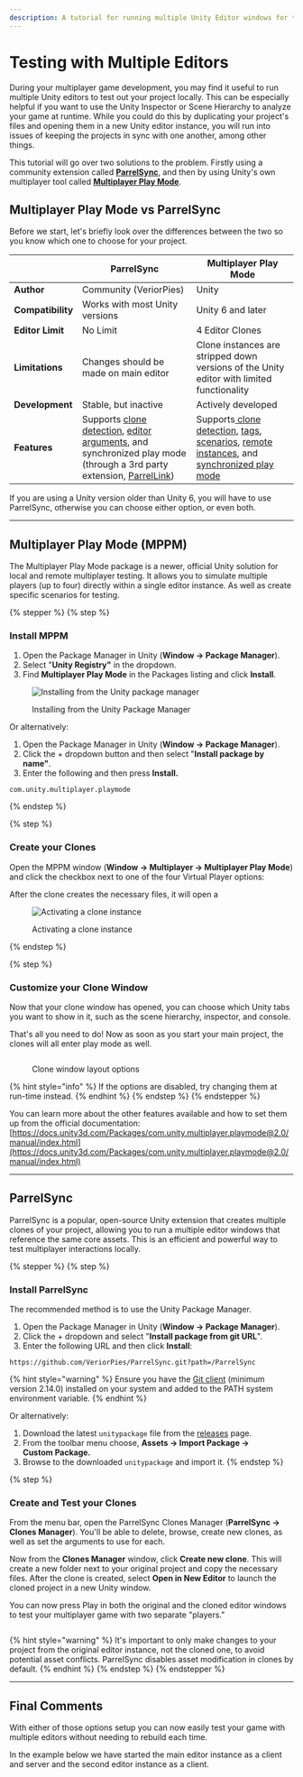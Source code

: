 ```yaml
---
description: A tutorial for running multiple Unity Editor windows for testing multiplayer.
---
```


# Testing with Multiple Editors

During your multiplayer game development, you may find it useful to run multiple Unity editors to test out your project locally. This can be especially helpful if you want to use the Unity Inspector or Scene Hierarchy to analyze your game at runtime. While you could do this by duplicating your project's files and opening them in a new Unity editor instance, you will run into issues of keeping the projects in sync with one another, among other things.

This tutorial will go over two solutions to the problem. Firstly using a community extension called [**ParrelSync**](https://github.com/VeriorPies/ParrelSync?tab=readme-ov-file#parrelsync), and then by using Unity's own multiplayer tool called [**Multiplayer Play Mode**](https://docs.unity3d.com/Packages/com.unity.multiplayer.playmode@2.0/manual/index.html).

## Multiplayer Play Mode vs ParrelSync

Before we start, let's briefly look over the differences between the two so you know which one to choose for your project.

|                   | ParrelSync                                                                                                                                                                                                                                                                                             | Multiplayer Play Mode                                                                                                                                                                                                                                                                                                                                                                                                                                                                                                                                                                                                                                                                  |
| ----------------- | ------------------------------------------------------------------------------------------------------------------------------------------------------------------------------------------------------------------------------------------------------------------------------------------------------ | -------------------------------------------------------------------------------------------------------------------------------------------------------------------------------------------------------------------------------------------------------------------------------------------------------------------------------------------------------------------------------------------------------------------------------------------------------------------------------------------------------------------------------------------------------------------------------------------------------------------------------------------------------------------------------------- |
| **Author**        | Community (VeriorPies)                                                                                                                                                                                                                                                                                 | Unity                                                                                                                                                                                                                                                                                                                                                                                                                                                                                                                                                                                                                                                                                  |
| **Compatibility** | Works with most Unity versions                                                                                                                                                                                                                                                                         | Unity 6 and later                                                                                                                                                                                                                                                                                                                                                                                                                                                                                                                                                                                                                                                                      |
| **Editor Limit**  | No Limit                                                                                                                                                                                                                                                                                               | 4 Editor Clones                                                                                                                                                                                                                                                                                                                                                                                                                                                                                                                                                                                                                                                                        |
| **Limitations**   | Changes should be made on main editor                                                                                                                                                                                                                                                                  | Clone instances are stripped down versions of the Unity editor with limited functionality                                                                                                                                                                                                                                                                                                                                                                                                                                                                                                                                                                                              |
| **Development**   | Stable, but inactive                                                                                                                                                                                                                                                                                   | Actively developed                                                                                                                                                                                                                                                                                                                                                                                                                                                                                                                                                                                                                                                                     |
| **Features**      | Supports [clone detection](https://github.com/VeriorPies/ParrelSync/wiki/List-of-APIs#clonesmanagerisclone), [editor arguments](https://github.com/VeriorPies/ParrelSync/wiki/Argument), and synchronized play mode (through a 3rd party extension, [ParrelLink](https://tactifail.itch.io/parrelink)) | Supports[ clone detection](https://docs.unity3d.com/Packages/com.unity.multiplayer.playmode@2.0/manual/multiplayer-role.html), [tags](https://docs.unity3d.com/Packages/com.unity.multiplayer.playmode@2.0/manual/player-tags/player-tags.html), [scenarios](https://docs.unity3d.com/Packages/com.unity.multiplayer.playmode@2.0/manual/play-mode-scenario/play-mode-scenario-create.html), [remote instances](https://docs.unity3d.com/Packages/com.unity.multiplayer.playmode@2.0/manual/play-mode-scenario/play-mode-scenario-configure-build.html), and [synchronized play mode](https://docs.unity3d.com/Packages/com.unity.multiplayer.playmode@2.0/manual/sync-play-mode.html) |

If you are using a Unity version older than Unity 6, you will have to use ParrelSync, otherwise you can choose either option, or even both.

***

## Multiplayer Play Mode (MPPM)

The Multiplayer Play Mode package is a newer, official Unity solution for local and remote multiplayer testing. It allows you to simulate multiple players (up to four) directly within a single editor instance. As well as create specific scenarios for testing.

{% stepper %}
{% step %}
### Install MPPM

1. Open the Package Manager in Unity (**Window → Package Manager**).
2. Select "**Unity Registry"** in the dropdown.
3. Find **Multiplayer Play Mode** in the Packages listing and click **Install**.

<figure><img src="../../.gitbook/assets/mppm-package-manager.png" alt="Installing from the Unity package manager"><figcaption><p>Installing from the Unity Package Manager</p></figcaption></figure>

Or alternatively:

1. Open the Package Manager in Unity (**Window → Package Manager**).
2. Click the + dropdown button and then select "**Install package by name"**.
3. Enter the following and then press **Install.**

```
com.unity.multiplayer.playmode
```
{% endstep %}

{% step %}
### Create your Clones

Open the MPPM window (**Window → Multiplayer → Multiplayer Play Mode**) and click the checkbox next to one of the four Virtual Player options:

After the clone creates the necessary files, it will open a&#x20;

<figure><img src="../../.gitbook/assets/mppm-enable-player.png" alt="Activating a clone instance"><figcaption><p>Activating a clone instance</p></figcaption></figure>
{% endstep %}

{% step %}
### Customize your Clone Window

Now that your clone window has opened, you can choose which Unity tabs you want to show in it, such as the scene hierarchy, inspector, and console.

That's all you need to do! Now as soon as you start your main project, the clones will all enter play mode as well.

<figure><img src="../../.gitbook/assets/mppm-customizing-clone.png" alt=""><figcaption><p>Clone window layout options</p></figcaption></figure>

{% hint style="info" %}
If the options are disabled, try changing them at run-time instead.
{% endhint %}
{% endstep %}
{% endstepper %}

You can learn more about the other features available and how to set them up from the official documentation: [https://docs.unity3d.com/Packages/com.unity.multiplayer.playmode@2.0/manual/index.html](https://docs.unity3d.com/Packages/com.unity.multiplayer.playmode@2.0/manual/index.html)

***

## ParrelSync

ParrelSync is a popular, open-source Unity extension that creates multiple clones of your project, allowing you to run a multiple editor windows that reference the same core assets. This is an efficient and powerful way to test multiplayer interactions locally.

{% stepper %}
{% step %}
### Install ParrelSync

The recommended method is to use the Unity Package Manager.

1. Open the Package Manager in Unity (**Window → Package Manager**).
2. Click the + dropdown and select "**Install package from git URL**".
3. Enter the following URL and then click **Install**:&#x20;

```
https://github.com/VeriorPies/ParrelSync.git?path=/ParrelSync
```

{% hint style="warning" %}
Ensure you have the [Git client](https://git-scm.com/) (minimum version 2.14.0) installed on your system and added to the PATH system environment variable.
{% endhint %}

Or alternatively:

1. Download the latest `unitypackage` file from the [releases](https://github.com/VeriorPies/ParrelSync/releases) page.
2. From the toolbar menu choose, **Assets → Import Package →**   \
   **Custom Package.**
3. Browse to the downloaded `unitypackage` and import it.
{% endstep %}

{% step %}
### Create and Test your Clones

From the menu bar, open the ParrelSync Clones Manager (**ParrelSync → Clones Manager**). You'll be able to delete, browse, create new clones, as well as set the arguments to use for each.

Now from the **Clones Manager** window, click **Create new clone**. This will create a new folder next to your original project and copy the necessary files. After the clone is created, select **Open in New Editor** to launch the cloned project in a new Unity window.

You can now press Play in both the original and the cloned editor windows to test your multiplayer game with two separate "players."

<figure><img src="../../.gitbook/assets/parrelsync-clones-manager.png" alt=""><figcaption></figcaption></figure>

{% hint style="warning" %}
It's important to only make changes to your project from the original editor instance, not the cloned one, to avoid potential asset conflicts. ParrelSync disables asset modification in clones by default.
{% endhint %}
{% endstep %}
{% endstepper %}

***

## Final Comments

With either of those options setup you can now easily test your game with multiple editors without needing to rebuild each time.

In the example below we have started the main editor instance as a client and server and the second editor instance as a client.

<figure><img src="../../.gitbook/assets/mppm-connected-to-editor.png" alt=""><figcaption></figcaption></figure>
